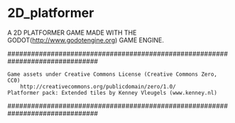 # 2D_platformer




 A 2D PLATFORMER GAME MADE WITH THE GODOT(http://www.godotengine.org) GAME ENGINE.

###############################################################################

	Game assets under Creative Commons License (Creative Commons Zero, CC0)
		http://creativecommons.org/publicdomain/zero/1.0/
	Platformer pack: Extended tiles by Kenney Vleugels (www.kenney.nl)

###############################################################################